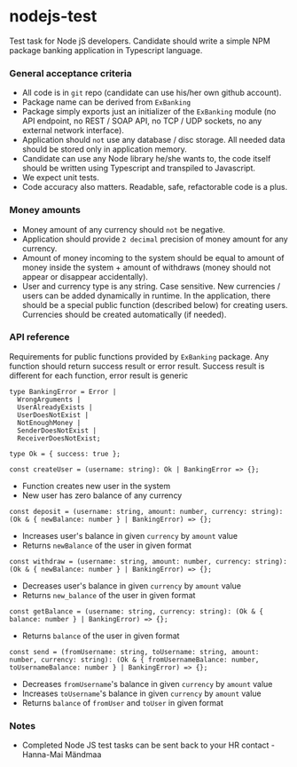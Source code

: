 # nodejs-test

Test task for Node jS developers. Candidate should write a simple NPM package banking application in Typescript language.

### General acceptance criteria

- All code is in `git` repo (candidate can use his/her own github account).
- Package name can be derived from `ExBanking`
- Package simply exports just an initializer of the `ExBanking` module (no API endpoint, no REST / SOAP API, no TCP / UDP sockets, no any external network interface).
- Application should `not` use any database / disc storage. All needed data should be stored only in application memory.
- Candidate can use any Node library he/she wants to, the code itself should be written using Typescript and transpiled to Javascript.
- We expect unit tests.
- Code accuracy also matters. Readable, safe, refactorable code is a plus.

### Money amounts

- Money amount of any currency should `not` be negative.
- Application should provide `2 decimal` precision of money amount for any currency.
- Amount of money incoming to the system should be equal to amount of money inside the system + amount of withdraws (money should not appear or disappear accidentally).
- User and currency type is any string. Case sensitive. New currencies / users can be added dynamically in runtime. In the application, there should be a special public function (described below) for creating users. Currencies should be created automatically (if needed).

### API reference

Requirements for public functions provided by `ExBanking` package. Any function should return success result or error result. Success result is different for each function, error result is generic

```
type BankingError = Error | 
  WrongArguments | 
  UserAlreadyExists | 
  UserDoesNotExist |
  NotEnoughMoney | 
  SenderDoesNotExist | 
  ReceiverDoesNotExist;
```

```
type Ok = { success: true };
```

`const createUser = (username: string): Ok | BankingError => {};`

- Function creates new user in the system
- New user has zero balance of any currency

`const deposit = (username: string, amount: number, currency: string): (Ok & { newBalance: number } | BankingError) => {};`

- Increases user's balance in given `currency` by `amount` value
- Returns `newBalance` of the user in given format

`const withdraw = (username: string, amount: number, currency: string): (Ok & { newBalance: number } | BankingError) => {};`

- Decreases user's balance in given `currency` by `amount` value
- Returns `new_balance` of the user in given format

`const getBalance = (username: string, currency: string): (Ok & { balance: number } | BankingError) => {};`

- Returns `balance` of the user in given format

`const send = (fromUsername: string, toUsername: string, amount: number, currency: string): (Ok & { fromUsernameBalance: number, toUsernameBalance: number } | BankingError) => {};`

- Decreases `fromUsername`'s balance in given `currency` by `amount` value
- Increases `toUsername`'s balance in given `currency` by `amount` value
- Returns `balance` of `fromUser` and `toUser` in given format

### Notes

- Completed Node JS test tasks can be sent back to your HR contact - Hanna-Mai Mändmaa
